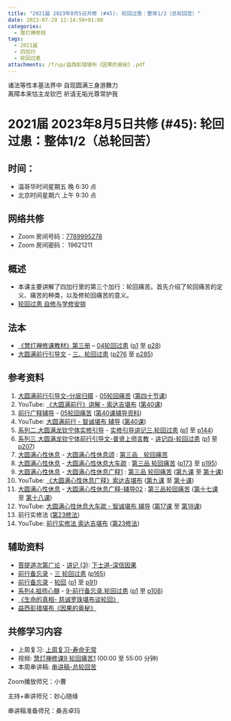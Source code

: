 ```yaml
---
title: "2021届 2023年8月5日共修 (#45): 轮回过患：整体1/2（总轮回苦）"
date: 2023-07-29 12:14:50+01:00
categories:
  - 慧灯禅修班
tags:
  - 2021届
  - 四加行
  - 轮回过患
attachments: /f/up/益西彭措堪布《因果的奥秘》.pdf
---
```

<!--StartFragment-->

诸法等性本基法界中 自现圆满三身游舞力\
离障本来怙主龙钦巴 祈请无垢光尊常护我

# 2021届 2023年8月5日共修 (#45): 轮回过患：整体1/2（总轮回苦）

<!--EndFragment-->

## 时间：

* 温哥华时间星期五 晚 6:30 点
* 北京时间星期六 上午 9:30 点

## 网络共修

* Zoom 房间号码：[7789995278](https://us02web.zoom.us/j/7789995278?pwd=VjZmbWJFY2k2K0E5RVB2cTNIQmhqUT09)
* Zoom 房间密码： 19621211

## 概述

* 本课主要讲解了四加行里的第三个加行：轮回痛苦。首先介绍了轮回痛苦的定义、痛苦的种类，以及修轮回痛苦的意义。
* [轮回过患 自修与学修安排](https://fohuifayu.com/index.php/huideng-jiangtang/chanxiuke/zen-03/8654-zen03-lhgh?title=)

## 法本

* [《慧灯禅修课教材》第三册](https://huidengchanxiu.net/books/b3) – [04轮回过患](https://huidengchanxiu.net/books/b3/3-04) ([p1](https://huidengchanxiu.net/books/b3/3-04#p1) 至 [p28](https://huidengchanxiu.net/books/b3/3-04#p28))
* [大圆满前行引导文](https://huidengchanxiu.net/books/dymqx) - [三、轮回过患](https://huidengchanxiu.net/books/dymqx/#%E4%B8%89%E8%BD%AE%E5%9B%9E%E8%BF%87%E6%82%A3) ([p276](https://huidengchanxiu.net/books/dymqx/#p276) 至 [p285](https://huidengchanxiu.net/books/dymqx/#p285))

## 参考资料

1. [大圆满前行引导文–分层归摄](https://huidengchanxiu.net/refs/qxgs/dymqx-fcgs) - [05轮回痛苦](https://huidengchanxiu.net/refs/qxgs/qxgs-05lh) ([第四十节课](https://huidengchanxiu.net/refs/qxgs/qxgs-05lh#%E7%AC%AC%E5%9B%9B%E5%8D%81%E8%8A%82%E8%AF%BE))
2. YouTube: [](https://www.youtube.com/playlist?list=PL0ERwy6s1uTeLz5leHEj-VcSWrU6TnVMW)[《大圆满前行》讲解 - 索达吉堪布](https://www.youtube.com/playlist?list=PLAEqXn671Ln66sSBYjhRRLNrAGJwgSXnU) ([](https://www.youtube.com/watch?v=c5AjLcQdP-4&list=PLAEqXn671Ln66sSBYjhRRLNrAGJwgSXnU&index=28)[第40课](https://www.youtube.com/watch?v=r6fV7ujOSj4&list=PLAEqXn671Ln66sSBYjhRRLNrAGJwgSXnU&index=40))
3. [前行广释辅导](https://huidengchanxiu.net/refs/fudao) - [05轮回痛苦](https://huidengchanxiu.net/refs/qxgs/fudao/qxgsfd-05lh) ([](https://huidengchanxiu.net/refs/qxgs/fudao/qxgsfd-05lh#%E5%89%8D%E8%A1%8C%E5%B9%BF%E9%87%8A%E7%AC%AC40%E8%AF%BE%E8%BE%85%E5%AF%BC%E8%B5%84%E6%96%99)[第40课辅导资料](https://huidengchanxiu.net/refs/qxgs/fudao/qxgsfd-05lh#%E5%89%8D%E8%A1%8C%E5%B9%BF%E9%87%8A%E7%AC%AC40%E8%AF%BE%E8%BE%85%E5%AF%BC%E8%B5%84%E6%96%99))
4. YouTube: [大圆满前行 - 智诚堪布 辅导](https://www.youtube.com/playlist?list=PL5y-PP7QihJ1FDiiv_7WsC1qogohiquEL) ([第40课](https://www.youtube.com/watch?v=4CILOpgKRBY&list=PL5y-PP7QihJ1FDiiv_7WsC1qogohiquEL&index=40))
5. [系列二.大圆满龙钦宁体实修引导](https://huidengchanxiu.net/refs/s2) - [](https://huidengchanxiu.net/refs/xmfw/s2/s2-sxyd2-smwc)[实修引导讲记三.轮回过患](https://huidengchanxiu.net/refs/xmfw/s2/s2-sxyd3-lhgh) ([p1](https://huidengchanxiu.net/refs/xmfw/s2/s2-sxyd3-lhgh#p1) 至 [p144](https://huidengchanxiu.net/refs/xmfw/s2/s2-sxyd3-lhgh#p144))
6. [系列三.大圆满龙钦宁体前行引导文-普贤上师言教](https://huidengchanxiu.net/refs/s3) - [](https://huidengchanxiu.net/refs/xmfw/s3/s3-ydw4-lhgh)[讲记四-轮回过患](https://huidengchanxiu.net/refs/xmfw/s3/s3-ydw4-lhgh) ([p1](https://huidengchanxiu.net/refs/xmfw/s3/s3-ydw4-lhgh#p1) 至 [p207](https://huidengchanxiu.net/refs/xmfw/s3/s3-ydw4-lhgh#p207))
7. [大圆满心性休息](https://huidengchanxiu.net/refs/dymxxxx) - [大圆满心性休息颂](https://huidengchanxiu.net/refs/dymxxxx/dymxxxx) : [第三品　轮回痛苦](https://huidengchanxiu.net/refs/dymxxxx/dymxxxx#%E7%AC%AC%E4%B8%89%E5%93%81%E8%BD%AE%E5%9B%9E%E7%97%9B%E8%8B%A6)
8. [大圆满心性休息](https://huidengchanxiu.net/refs/dymxxxx) - [大圆满心性休息大车疏](https://huidengchanxiu.net/refs/dymxxxx/dymxxxx-dcs) : [第三品 轮回痛苦](https://huidengchanxiu.net/refs/dymxxxx/dymxxxx-dcs/#%E7%AC%AC%E4%B8%89%E5%93%81-%E8%BD%AE%E5%9B%9E%E7%97%9B%E8%8B%A6) ([p173](https://huidengchanxiu.net/refs/dymxxxx/dymxxxx-dcs/#p173) 至 [p195](https://huidengchanxiu.net/refs/dymxxxx/dymxxxx-dcs/#p195))
9. [大圆满心性休息](https://huidengchanxiu.net/refs/dymxxxx) - [大圆满心性休息广释1](https://huidengchanxiu.net/refs/dymxxxx/dymxxxx-gs1) : [第三品 轮回痛苦](https://huidengchanxiu.net/refs/dymxxxx/dymxxxx-gs1#%E7%AC%AC%E4%B8%89%E5%93%81-%E8%BD%AE%E5%9B%9E%E7%97%9B%E8%8B%A6) ([第九课](https://huidengchanxiu.net/refs/dymxxxx/dymxxxx-gs1#%E7%AC%AC%E4%B9%9D%E8%AF%BE) 至 [第十课](https://huidengchanxiu.net/refs/dymxxxx/dymxxxx-gs1#%E7%AC%AC%E5%8D%81%E8%AF%BE))
10. YouTube: [《大圆满心性休息广释》索达吉堪布](https://www.youtube.com/playlist?list=PLAnEIprIVklebrDFUKaC67LssdOO2y87p) ([](https://www.youtube.com/watch?v=nCxMdwWUiSU&list=PLAnEIprIVklebrDFUKaC67LssdOO2y87p&index=6)[第九课](https://www.youtube.com/watch?v=TxotzPlbXHA&list=PLAnEIprIVklebrDFUKaC67LssdOO2y87p&index=9) 至 [](https://www.youtube.com/watch?v=TxotzPlbXHA&list=PLAnEIprIVklebrDFUKaC67LssdOO2y87p&index=9)[第十课](https://www.youtube.com/watch?v=MQQz3XMBrjw&list=PLAnEIprIVklebrDFUKaC67LssdOO2y87p&index=10))
11. [大圆满心性休息](https://huidengchanxiu.net/refs/dymxxxx) - [大圆满心性休息广释-辅导02](https://huidengchanxiu.net/refs/dymxxxx/fudao/fd-02) : [](https://huidengchanxiu.net/refs/dymxxxx/fudao/fd-01#%E7%AC%AC%E4%BA%8C%E5%93%81%E5%AF%BF%E5%91%BD%E6%97%A0%E5%B8%B8)[第三品轮回痛苦](https://huidengchanxiu.net/refs/dymxxxx/fudao/fd-02#%E7%AC%AC%E4%B8%89%E5%93%81%E8%BD%AE%E5%9B%9E%E7%97%9B%E8%8B%A6) ([第十七课](https://huidengchanxiu.net/refs/dymxxxx/fudao/fd-02#%E7%AC%AC%E5%8D%81%E4%B8%83%E8%AF%BE) 至 [第十八课](https://huidengchanxiu.net/refs/dymxxxx/fudao/fd-02#%E7%AC%AC%E5%8D%81%E5%85%AB%E8%AF%BE))
12. YouTube: [大圆满心性休息大车疏 - 智诚堪布 辅导](https://www.youtube.com/playlist?list=PL5y-PP7QihJ1Gh3w_hYZMkn4AWFXr_2iu) ([](https://www.youtube.com/watch?v=ZqfG-i8tdLA&list=PL5y-PP7QihJ1Gh3w_hYZMkn4AWFXr_2iu&index=10)[第17课](https://www.youtube.com/watch?v=3FroCkO_LvQ&list=PL5y-PP7QihJ1Gh3w_hYZMkn4AWFXr_2iu&index=18) 至 [第18课](https://www.youtube.com/watch?v=7w_pC8ew2rk&list=PL5y-PP7QihJ1Gh3w_hYZMkn4AWFXr_2iu&index=19))
13. 前行实修法 ([第23修法](https://mingguang.im/reading/%E5%89%8D%E8%A1%8C%E5%AE%9E%E4%BF%AE%E6%B3%95/%E7%AC%AC23%E4%BF%AE%E6%B3%95)[](https://mingguang.im/reading/%E5%89%8D%E8%A1%8C%E5%AE%9E%E4%BF%AE%E6%B3%95/%E7%AC%AC22%E4%BF%AE%E6%B3%95))
14. YouTube: [前行实修法 索达吉堪布](https://www.youtube.com/playlist?list=PLHUvfASP8Aixcv069_RtfKvYIdDNXa57C) ([第23修法](https://www.youtube.com/watch?v=_XY1__G27_c&list=PLHUvfASP8Aixcv069_RtfKvYIdDNXa57C&index=23))[](https://www.youtube.com/watch?v=4uNjPta4cbc&list=PLHUvfASP8Aixcv069_RtfKvYIdDNXa57C&index=22)

## 辅助资料

* [菩提道次第广论](https://huidengchanxiu.net/refs/gl) - [](https://huidengchanxiu.net/refs/ptdcdgl/2#%E5%AD%90%E4%B8%80%E6%80%9D%E6%83%9F%E6%AD%A4%E4%B8%96%E4%B8%8D%E8%83%BD%E4%B9%85%E4%BD%8F%E5%BF%86%E5%BF%B5%E5%BF%85%E6%AD%BB%E5%88%86%E5%9B%9B-%E6%9C%AA%E4%BF%AE%E5%BF%B5%E6%AD%BB%E6%89%80%E6%9C%89%E8%BF%87%E6%82%A3--%E4%BF%AE%E4%B9%A0%E8%83%9C%E5%88%A9--%E5%BD%93%E5%8F%91%E4%BD%95%E7%AD%89%E5%BF%B5%E6%AD%BB%E4%B9%8B%E5%BF%83--%E4%BF%AE%E5%BF%B5%E6%AD%BB%E7%90%86)[讲记 (3)](https://huidengchanxiu.net/refs/ptdcdgl/3): [下士道-深信因果](https://huidengchanxiu.net/refs/ptdcdgl/3#%E4%B8%8B%E5%A3%AB%E9%81%93-%E6%B7%B1%E4%BF%A1%E5%9B%A0%E6%9E%9C%E7%9B%AE%E5%BD%95)
* [前行备忘录](https://huidengchanxiu.net/refs/qxbwl/) - [三 轮回过患](https://huidengchanxiu.net/refs/qxbwl/#%E4%B8%89-%E8%BD%AE%E5%9B%9E%E8%BF%87%E6%82%A3) ([p165](https://huidengchanxiu.net/refs/qxbwl/#p165))
* [前行备忘录](https://huidengchanxiu.net/refs/qxbwl/) - [轮回](https://huidengchanxiu.net/refs/qxbwl/qxxl4-03lh) ([p1](https://huidengchanxiu.net/refs/qxbwl/qxxl4-03lh#p1) 至 [p91](https://huidengchanxiu.net/refs/qxbwl/qxxl4-03lh#p91))
* [系列4.祖师心髓](https://huidengchanxiu.net/refs/s4) - [9-前行备忘录.轮回过患](https://huidengchanxiu.net/refs/xmfw/s4/s4-zsxs9-qxbwl-lhgh)  ([p1](https://huidengchanxiu.net/refs/xmfw/s4/s4-zsxs9-qxbwl-lhgh#p1) 至 [p108](https://huidengchanxiu.net/refs/xmfw/s4/s4-zsxs9-qxbwl-lhgh#p108))[](https://www.youtube.com/playlist?list=PLAEqXn671Ln66sSBYjhRRLNrAGJwgSXnU)
* [《生命的真相- 慈诚罗珠堪布谈轮回》](http://files.luminouswisdom.ca/books/%E7%94%9F%E5%91%BD%E7%9A%84%E7%9C%9F%E7%9B%B8.pdf)
* [益西彭措堪布《因果的奥秘》](/f/up/益西彭措堪布《因果的奥秘》.pdf)



## **共修学习内容**

* 上周复习: [上周复习-寿命无常](/f/up/上周复习-寿命无常.docx)
* 视频: [](https://fohuifayu.com/index.php/huideng-jiangtang/fofa-jianxiu/chuli-xin/670-l11033)[慧灯禅修课9 轮回痛苦1](https://fohuifayu.com/index.php/huideng-jiangtang/chanxiuke/zen-03/1103-l16006) (00:00 至 55:00 分钟)
* 本周串讲稿: [串讲稿-总轮回苦](/f/up/串讲稿-总轮回苦.doc)

Zoom播放师兄：小曹

主持+串讲师兄：妙心随缘

串讲稿准备师兄：桑吉卓玛

<!--EndFragment-->